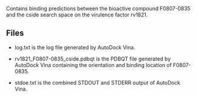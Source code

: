 Contains binding predictions between the bioactive compound F0807-0835 and the cside search space on the virulence factor rv1821.

## Files

- log.txt is the log file generated by AutoDock Vina.

- rv1821_F0807-0835_cside.pdbqt is the PDBQT file generated by AutoDock Vina containing the orientation and binding location of F0807-0835.

- stdoe.txt is the combined STDOUT and STDERR output of AutoDock Vina.

